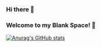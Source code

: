 ### Hi there 👋


### Welcome to my Blank Space! 👋

[![Anurag's GitHub stats](https://github-readme-stats.vercel.app/api?username=athsoatle)](https://github.com/anuraghazra/github-readme-stats)
